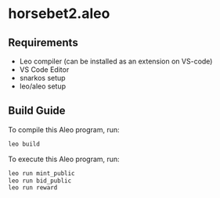 # horsebet2.aleo

## Requirements
- Leo compiler (can be installed as an extension on VS-code)
- VS Code Editor
- snarkos setup
- leo/aleo setup

## Build Guide


To compile this Aleo program, run:
```bash
leo build
```

To execute this Aleo program, run:
```bash
leo run mint_public
leo run bid_public
leo run reward
```
